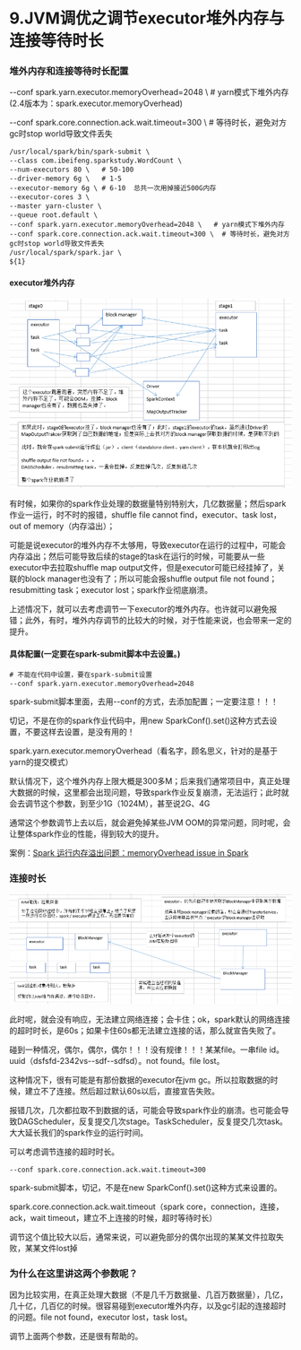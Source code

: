 # 9.JVM调优之调节executor堆外内存与连接等待时长

### 堆外内存和连接等待时长配置

--conf spark.yarn.executor.memoryOverhead=2048 \   # yarn模式下堆外内存
(2.4版本为：spark.executor.memoryOverhead)

--conf spark.core.connection.ack.wait.timeout=300 \  # 等待时长，避免对方gc时stop world导致文件丢失

```shell
/usr/local/spark/bin/spark-submit \
--class com.ibeifeng.sparkstudy.WordCount \
--num-executors 80 \   # 50-100
--driver-memory 6g \   # 1-5
--executor-memory 6g \ # 6-10  总共一次用掉接近500G内存
--executor-cores 3 \   
--master yarn-cluster \
--queue root.default \
--conf spark.yarn.executor.memoryOverhead=2048 \   # yarn模式下堆外内存
--conf spark.core.connection.ack.wait.timeout=300 \  # 等待时长，避免对方gc时stop world导致文件丢失
/usr/local/spark/spark.jar \
${1}
```

#### executor堆外内存

![](assets/9-1.png)


有时候，如果你的spark作业处理的数据量特别特别大，几亿数据量；然后spark作业一运行，时不时的报错，shuffle file cannot find，executor、task lost，out of memory（内存溢出）；

可能是说executor的堆外内存不太够用，导致executor在运行的过程中，可能会内存溢出；然后可能导致后续的stage的task在运行的时候，可能要从一些executor中去拉取shuffle map output文件，但是executor可能已经挂掉了，关联的block manager也没有了；所以可能会报shuffle output file not found；resubmitting task；executor lost；spark作业彻底崩溃。

上述情况下，就可以去考虑调节一下executor的堆外内存。也许就可以避免报错；此外，有时，堆外内存调节的比较大的时候，对于性能来说，也会带来一定的提升。

#### 具体配置(一定要在spark-submit脚本中去设置。)

```shell
# 不能在代码中设置，要在spark-submit设置
--conf spark.yarn.executor.memoryOverhead=2048
```
spark-submit脚本里面，去用--conf的方式，去添加配置；一定要注意！！！

切记，不是在你的spark作业代码中，用new SparkConf().set()这种方式去设置，不要这样去设置，是没有用的！

spark.yarn.executor.memoryOverhead（看名字，顾名思义，针对的是基于yarn的提交模式）

默认情况下，这个堆外内存上限大概是300多M；后来我们通常项目中，真正处理大数据的时候，这里都会出现问题，导致spark作业反复崩溃，无法运行；此时就会去调节这个参数，到至少1G（1024M），甚至说2G、4G

通常这个参数调节上去以后，就会避免掉某些JVM OOM的异常问题，同时呢，会让整体spark作业的性能，得到较大的提升。

案例：[Spark 运行内存溢出问题：memoryOverhead issue in Spark](https://blog.csdn.net/pearl8899/article/details/80368018)


### 连接时长

![](assets/9.png)

此时呢，就会没有响应，无法建立网络连接；会卡住；ok，spark默认的网络连接的超时时长，是60s；如果卡住60s都无法建立连接的话，那么就宣告失败了。

碰到一种情况，偶尔，偶尔，偶尔！！！没有规律！！！某某file。一串file id。uuid（dsfsfd-2342vs--sdf--sdfsd）。not found。file lost。

这种情况下，很有可能是有那份数据的executor在jvm gc。所以拉取数据的时候，建立不了连接。然后超过默认60s以后，直接宣告失败。

报错几次，几次都拉取不到数据的话，可能会导致spark作业的崩溃。也可能会导致DAGScheduler，反复提交几次stage。TaskScheduler，反复提交几次task。大大延长我们的spark作业的运行时间。

可以考虑调节连接的超时时长。
```shell
--conf spark.core.connection.ack.wait.timeout=300
```
spark-submit脚本，切记，不是在new SparkConf().set()这种方式来设置的。

spark.core.connection.ack.wait.timeout（spark core，connection，连接，ack，wait timeout，建立不上连接的时候，超时等待时长）

调节这个值比较大以后，通常来说，可以避免部分的偶尔出现的某某文件拉取失败，某某文件lost掉

### 为什么在这里讲这两个参数呢？

因为比较实用，在真正处理大数据（不是几千万数据量、几百万数据量），几亿，几十亿，几百亿的时候。很容易碰到executor堆外内存，以及gc引起的连接超时的问题。file not found，executor lost，task lost。

调节上面两个参数，还是很有帮助的。
